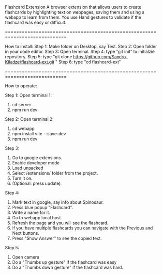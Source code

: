 Flashcard Extension
A browser extension that allows users to create flashcards by highlighting text on webpages, saving them and using a webapp to learn from them. You use Hand gestures to validate if the flashcard was easy or difficult.

============================================================================

How to install:
Step 1: 
Make folder on Desktop, say Test.
Step 2: 
Open folder in your code editor.
Step 3: 
Open terminal.
Step 4: 
type "git init" to initialzie repository.
Step 5: 
type "git clone https://github.com/Sandro-Kiladze/flashcard-ext.git "
Step 6: 
type "cd flashcard-ext"

============================================================================
                                                                            

How to operate:

Step 1:
Open terminal 1:
1) cd server
2) npm run dev

Step 2:
Open terminal 2:
1) cd webapp
2) npm install vite --save-dev
3) npm run dev

Step 3: 
1) Go to google extensions.
2) Enable developer mode
3) Load unpacked
4) Select /extensions/ folder from the project.
5) Turn it on.
6) (Optional: press update).

Step 4:
1) Mark text in google, say info about Spinosaur.
2) Press blue popup "Flashcard".
3) Write a name for it.
4) Go to webapp local host.
5) Refresh the page and you will see the flashcard.
6) If you have multiple flashcards you can navigate with the Previous and Next buttons.
7) Press "Show Answer" to see the copied text.

Step 5: 
1) Open camera
2) Do a "Thumbs up gesture" if the flashcard was easy
3) Do a "Thumbs down gesture" if the flashcard was hard.